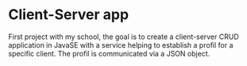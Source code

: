 # Client-Server app
First project with my school, the goal is to create a client-server CRUD application in JavaSE with a service helping to establish 
a profil for a specific client.
The profil is communicated via a JSON object.

